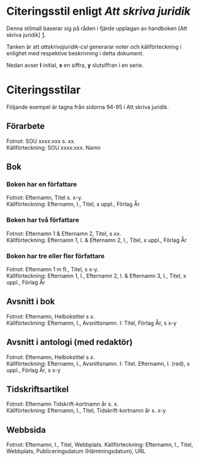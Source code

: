 Citeringsstil enligt *Att skriva juridik*
=========================================
Denna stilmall baserar sig på råden i fjärde upplagan av handboken [Att skriva juridik] [1].

[1]: http://www.iustus.se/page/ovrigt/att-skriva-juridik.html "Jensen, U, Rylander, S, Lindblom P H, Att skriva juridik, 4 uppl, Iustus förlag 2006."

Tanken är att *attskrivajuridik-csl* generarar noter och källförteckning i enlighet med respektive beskrivning i detta dokument.

Nedan avser **I** initial, **x** en siffra, **y** slutsiffran i en serie.

Citeringsstilar
===============
Följande exempel är tagna från sidorna 94-95 i Att skriva juridik.

Förarbete
---------
Fotnot: SOU xxxx:xxx s. xx.  
Källförteckning: SOU xxxx:xxx. Namn

Bok
---
### Boken har en författare
Fotnot: Efternamn, Titel s. x-y.  
Källförteckning: Efternamn, I., Titel, x uppl., Förlag År

### Boken har två författare
Fotnot: Efternamn 1 & Efternamn 2, Titel, s xx.  
Källförteckning: Efternamn 1, I. & Efternamn 2, I., Titel, x uppl., Förlag År

### Boken har tre eller fler författare
Fotnot: Efternamn 1 m fl., Titel, s x-y.  
Källförteckning: Efternamn 1, I., Efternamn 2, I. & Efternamn 3, I., Titel, x uppl., Förlag År

Avsnitt i bok
-------------
Fotnot: Efternamn, Helbokstitel s x.  
Källförteckning: Efternamn, I., Avsnittsnamn. I: Titel, Förlag År, s x-y

Avsnitt i antologi (med redaktör)
---------------------------------
Fotnot: Efternamn, Helbokstitel s x.  
Källförteckning: Efternamn, I., Avsnittsnamn. I: Titel. Efternamn, I. (red), x uppl., Förlag År, s x-y

Tidskriftsartikel
-----------------
Fotnot: Efternamn Tidskrift-kortnamn år s. x.  
Källförteckning: Efternamn, I., Titel, Tidskrift-kortnamn år s. x-y

Webbsida
--------
Fotnot: Efternamn, I., Titel, Webbplats.
Källförteckning: Efternamn, I., Titel, Webbplats, Publiceringsdatum (Hämtningsdatum), URL